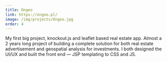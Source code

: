 ```yaml
---
title: Ongeo
link: https://ongeo.pl/
image: /img/projects/Ongeo.jpg
order: 4
---
```

My first big project, knockout.js and leaflet based real estate app. Almost a 2 years long project of building a complete solution for both real estate advertisement and geospatial analysis for investments. I both designed the UI/UX and built the front end &mdash; JSP templating to CSS and JS.

